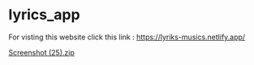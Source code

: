 # lyrics_app

For visting  this website click this link :
https://lyriks-musics.netlify.app/

[Screenshot (25).zip](https://github.com/RishabhGithub7348/lyrics_app/files/9639349/Screenshot.25.zip)




 
